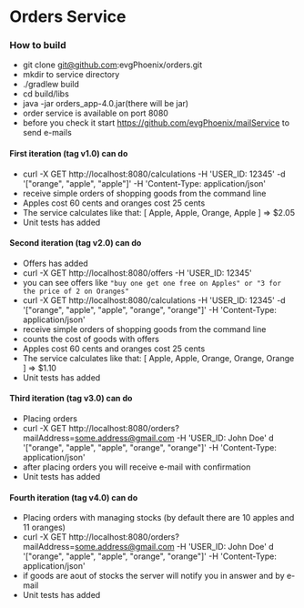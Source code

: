 # Orders Service
### How to build
- git clone git@github.com:evgPhoenix/orders.git
- mkdir to service directory
- ./gradlew build
- cd build/libs
- java -jar orders_app-4.0.jar(there will be jar)
- order service is available on port 8080
- before you check it start https://github.com/evgPhoenix/mailService to send e-mails

#### First iteration (tag v1.0) can do

- curl -X GET http://localhost:8080/calculations -H 'USER_ID: 12345' -d '["orange", "apple", "apple"]' -H 'Content-Type: application/json' 
- receive simple orders of shopping goods from the command line
- Apples cost 60 cents and oranges cost 25 cents
- The service calculates like that: [ Apple, Apple, Orange, Apple ] => $2.05
- Unit tests has added

#### Second iteration (tag v2.0) can do

- Offers has added
- curl -X GET http://localhost:8080/offers -H 'USER_ID: 12345'
- you can see offers like ```"buy one get one free on Apples" or "3 for the price of 2 on Oranges"```
- curl -X GET http://localhost:8080/calculations -H 'USER_ID: 12345' -d '["orange", "apple", "apple", "orange", "orange"]' -H 'Content-Type: application/json'
- receive simple orders of shopping goods from the command line
- counts the cost of goods with offers
- Apples cost 60 cents and oranges cost 25 cents
- The service calculates like that: [ Apple, Apple, Orange, Orange, Orange ] => $1.10
- Unit tests has added

#### Third iteration (tag v3.0) can do

- Placing orders
- curl -X GET http://localhost:8080/orders?mailAddress=some.address@gmail.com -H 'USER_ID: John Doe' d '["orange", "apple", "apple", "orange", "orange"]' -H 'Content-Type: application/json'
- after placing orders you will receive e-mail with confirmation
- Unit tests has added
  
#### Fourth iteration (tag v4.0) can do

- Placing orders with managing stocks (by default there are 10 apples and 11 oranges)
- curl -X GET http://localhost:8080/orders?mailAddress=some.address@gmail.com -H 'USER_ID: John Doe' d '["orange", "apple", "apple", "orange", "orange"]' -H 'Content-Type: application/json'
- if goods are aout of stocks the server will notify you in answer and by e-mail
- Unit tests has added
